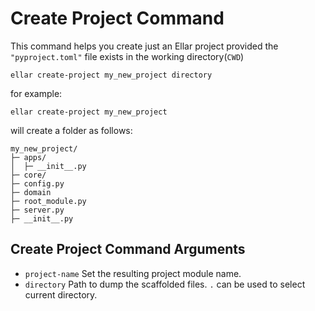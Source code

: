 # **Create Project Command**
This command helps you create just an Ellar project provided the `"pyproject.toml"` file exists in the working directory(`CWD`)

```shell
ellar create-project my_new_project directory
```

for example:
```shell
ellar create-project my_new_project 
```

will create a folder as follows:
```angular2html
my_new_project/
├─ apps/
│  ├─ __init__.py
├─ core/
├─ config.py
├─ domain
├─ root_module.py
├─ server.py
├─ __init__.py
```


## **Create Project Command Arguments**
- `project-name` Set the resulting project module name.
- `directory` Path to dump the scaffolded files. `.` can be used to select current directory.
